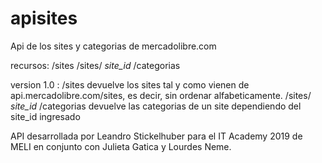 # apisites
Api de los sites y categorias de mercadolibre.com

recursos:
  /sites
  /sites/ *site_id* /categorias
  
  version 1.0 :
    /sites    devuelve los sites tal y como vienen de api.mercadolibre.com/sites, es decir, sin ordenar alfabeticamente.
    /sites/ *site_id* /categorias    devuelve las categorias de un site dependiendo del site_id ingresado

API desarrollada por Leandro Stickelhuber para el IT Academy 2019 de MELI 
 en conjunto con Julieta Gatica y Lourdes Neme.
 
 
